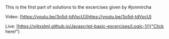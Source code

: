 ﻿This is the first part of solutions to the excercises given by #jonmircha

Video: [https://youtu.be/3o5d-tdVscU](https://youtu.be/3o5d-tdVscU)

Live: [https://ojitxslml.github.io/Javascript-basic-excercises/Logic-1/]("Click here!")
